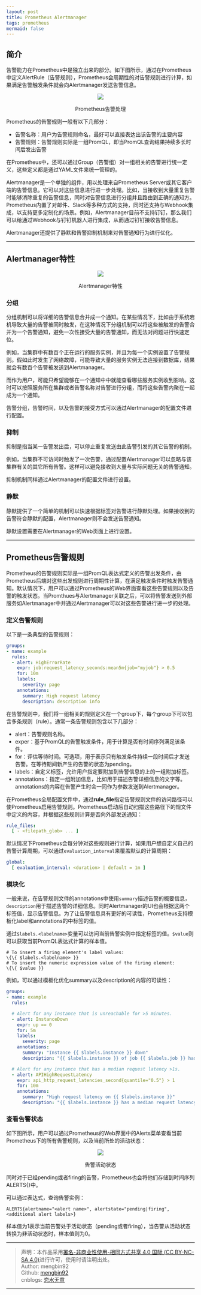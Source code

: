 ```yaml
---
layout: post
title: Prometheus Alertmanager
tags: prometheus
mermaid: false
---  
```


## 简介

告警能力在Prometheus中是独立出来的部分。如下图所示，通过在Prometheus中定义AlertRule（告警规则），Prometheus会周期性的对告警规则进行计算，如果满足告警触发条件就会向Alertmanager发送告警信息。

<div align="center"><p><img src="../images/Prometheus/alert/alert.png"></p>
<p>Prometheus告警处理</p></div>

Prometheus的告警规则一般有以下几部分：

* 告警名称：用户为告警规则命名，最好可以直接表达出该告警的主要内容
* 告警规则：告警规则实际是一组PromQL，即当PromQL查询结果持续多长时间后发出告警

在Prometheus中，还可以通过Group（告警组）对一组相关的告警进行统一定义，这些定义都是通过YAML文件来统一管理的。

Alertmanager是一个单独的组件，用以处理来自Prometheus Server或其它客户端的告警信息。它可以对这些信息进行进一步处理。比如，当接收到大量重复告警时能够消除重复的告警信息，同时对告警信息进行分组并且路由到正确的通知方。Prometheus内置了对邮件、Slack等多种方式的支持，同时还支持与Webhook集成，以支持更多定制化的场景。例如，Alertmanager目前不支持钉钉，那么我们可以给通过Webhook与钉钉机器人进行集成，从而通过钉钉接收告警信息。

Alertmanager还提供了静默和告警抑制机制来对告警通知行为进行优化。

---

## Alertmanager特性

<div align="center"><p><img src="../images/Prometheus/alert/Alertmanager特性.png"></p>
<p>Alertmanager特性</p></div>

### 分组

分组机制可以将详细的告警信息合并成一个通知。在某些情况下，比如由于系统宕机导致大量的告警被同时触发，在这种情况下分组机制可以将这些被触发的告警合并为一个告警通知，避免一次性接受大量的告警通知，而无法对问题进行快速定位。

例如，当集群中有数百个正在运行的服务实例，并且为每一个实例设置了告警规则。假如此时发生了网络故障，可能导致大量的服务实例无法连接到数据库，结果就会有数百个告警被发送到Alertmanager。

而作为用户，可能只希望能够在一个通知中中就能查看哪些服务实例收到影响。这时可以按照服务所在集群或者告警名称对告警进行分组，而将这些告警内聚在一起成为一个通知。

告警分组，告警时间，以及告警的接受方式可以通过Alertmanager的配置文件进行配置。

### 抑制

抑制是指当某一告警发出后，可以停止重复发送由此告警引发的其它告警的机制。

例如，当集群不可访问时触发了一次告警，通过配置Alertmanager可以忽略与该集群有关的其它所有告警。这样可以避免接收到大量与实际问题无关的告警通知。

抑制机制同样通过Alertmanager的配置文件进行设置。

### 静默

静默提供了一个简单的机制可以快速根据标签对告警进行静默处理。如果接收到的告警符合静默的配置，Alertmanager则不会发送告警通知。

静默设置需要在Alertmanager的Web页面上进行设置。

---

## Prometheus告警规则

Prometheus的告警规则实际是一组PromQL表达式定义的告警出发条件，由Prometheus后端对这些出发规则进行周期性计算，在满足触发条件时触发告警通知。默认情况下，用户可以通过Prometheus的Web界面查看这些告警规则以及告警的触发状态。当Promthues与Alertmanager关联之后，可以将告警发送到外部服务如Alertmanager中并通过Alertmanager可以对这些告警进行进一步的处理。

### 定义告警规则

以下是一条典型的告警规则：

```yaml
groups:
- name: example
  rules:
  - alert: HighErrorRate
    expr: job:request_latency_seconds:mean5m{job="myjob"} > 0.5
    for: 10m
    labels:
      severity: page
    annotations:
      summary: High request latency
      description: description info
```

在告警规则中，我们将一组相关的规则定义在一个group下，每个group下可以包含多条规则（rule）。通常一条告警规则包含以下几部分：

* alert：告警规则名称。
* exper：基于PromQL的告警触发条件，用于计算是否有时间序列满足该条件。
* for：评估等待时间。可选项，用于表示只有触发条件持续一段时间后才发送告警。在等待期间新产生的告警的状态为pending。
* labels：自定义标签，允许用户指定要附加到告警信息的上的一组附加标签。
* annotations：指定一组附加信息，比如用于描述告警详细信息的文字等。annotations的内容在告警产生时会一同作为参数发送到Alertmanager。

在Prometheus全局配置文件中，通过**rule_file**指定告警规则文件的访问路径可以使Prometheus启用告警规则。Prometheus启动后自动扫描这些路径下的规文件中定义的内容，并根据这些规则计算是否向外部发送通知：

```yaml
rule_files:
  [ - <filepath_glob> ... ]
```

默认情况下Prometheus会每分钟对这些规则进行计算，如果用户想自定义自己的告警计算周期，可以通过`evaluation_interval`来覆盖默认的计算周期：

```yaml
global:
  [ evaluation_interval: <duration> | default = 1m ]
```

### 模块化

一般来说，在告警规则文件的annotations中使用`summary`描述告警的概要信息，`description`用于描述告警的详细信息。同时Alertmanager的UI也会根据这两个标签值，显示告警信息。为了让告警信息具有更好的可读性，Prometheus支持模板化label和annotations的中标签的值。

通过`$labels.<labelname>`变量可以访问当前告警实例中指定标签的值。`$value`则可以获取当前PromQL表达式计算的样本值。

```shell
# To insert a firing element's label values:
\{\{ $labels.<labelname> }}
# To insert the numeric expression value of the firing element:
\{\{ $value }}
```

例如，可以通过模板化优化summary以及description的内容的可读性：

```yaml
groups:
- name: example
  rules:

  # Alert for any instance that is unreachable for >5 minutes.
  - alert: InstanceDown
    expr: up == 0
    for: 5m
    labels:
      severity: page
    annotations:
      summary: "Instance {{ $labels.instance }} down"
      description: "{{ $labels.instance }} of job {{ $labels.job }} has been down for more than 5 minutes."

  # Alert for any instance that has a median request latency >1s.
  - alert: APIHighRequestLatency
    expr: api_http_request_latencies_second{quantile="0.5"} > 1
    for: 10m
    annotations:
      summary: "High request latency on {{ $labels.instance }}"
      description: "{{ $labels.instance }} has a median request latency above 1s (current value: {{ $value }}s)"
```

### 查看告警状态

如下图所示，用户可以通过Prometheus的Web界面中的Alerts菜单查看当前Prometheus下的所有告警规则，以及当前所处的活动状态：

<div align="center"><p><img src="../images/Prometheus/alert/status.png"></p>
<p>告警活动状态</p></div>

同时对于已经pending或者firing的告警，Prometheus也会将他们存储到时间序列ALERTS{}中。

可以通过表达式，查询告警实例：

```text
ALERTS{alertname="<alert name>", alertstate="pending|firing", <additional alert labels>}
```

样本值为1表示当前告警处于活动状态（pending或者firing），当告警从活动状态转换为非活动状态时，样本值则为0。  

---

> 声明：本作品采用[署名-非商业性使用-相同方式共享 4.0 国际 (CC BY-NC-SA 4.0)](https://creativecommons.org/licenses/by-nc-sa/4.0/deed.zh)进行许可，使用时请注明出处。  
> Author: mengbin92  
> Github: [mengbin92](https://mengbin92.github.io/)  
> cnblogs: [恋水无意](https://www.cnblogs.com/lianshuiwuyi/)  

---

